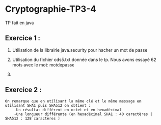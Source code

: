 # Cryptographie-TP3-4

TP fait en java
## Exercice 1 :
1) Utilisation de la librairie java.security pour hacher un mot de passe

2) Utilisation du fichier ods5.txt donnée dans le tp.
    Nous avons essayé 62 mots avec le mot: motdepasse

3) 

## Exercice 2 : 
    On remarque que en utilisant la même clé et le même message en utilisant SHA1 puis SHA512 on obtient :
        -Un résultat différent en octet et en hexadécimal
        -Une longueur différente (en hexadécimal SHA1 : 40 caractères | SHA512 : 128 caractères ) 